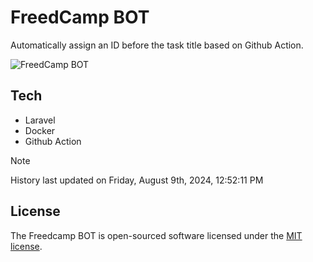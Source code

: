 # FreedCamp BOT

Automatically assign an ID before the task title based on Github Action.

![FreedCamp BOT](https://repository-images.githubusercontent.com/737932867/7d34798b-2680-471c-b089-a78a718d3d6a)

## Tech

- Laravel
- Docker
- Github Action

> [!NOTE]  
> History last updated on Friday, August 9th, 2024, 12:52:11 PM

## License

The Freedcamp BOT is open-sourced software licensed under the [MIT license](https://opensource.org/licenses/MIT).
